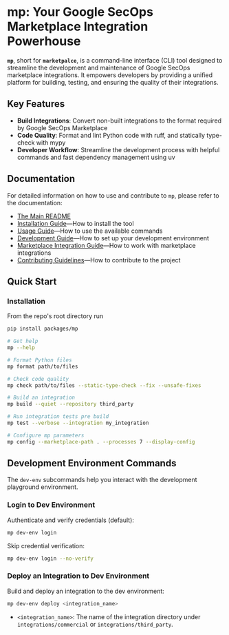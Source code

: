 # mp: Your Google SecOps Marketplace Integration Powerhouse

**`mp`**, short for **`marketpalce`**, is a command-line interface (CLI)
tool designed to streamline the development and maintenance of Google SecOps marketplace
integrations.
It empowers developers by providing a unified platform for building,
testing, and ensuring the quality of their integrations.

## Key Features

- **Build Integrations**: Convert non-built integrations to the format required by
  Google SecOps Marketplace
- **Code Quality**: Format and lint Python code with ruff, and statically type-check
  with mypy
- **Developer Workflow**: Streamline the development process with helpful commands and
  fast dependency management using uv

## Documentation

For detailed information on how to use and contribute to `mp`, please refer to the
documentation:

- [The Main README](/packages/mp/README.md)
- [Installation Guide](/packages/mp/docs/installation.md)—How to install the tool
- [Usage Guide](/packages/mp/docs/usage.md)—How to use the available commands
- [Development Guide](/packages/mp/docs/development.md)—How to set up your development environment
- [Marketplace Integration Guide](/packages/mp/docs/marketplace.md)—How to work with marketplace
  integrations
- [Contributing Guidelines](/packages/mp/docs/contributing.md)—How to contribute to the project

## Quick Start

### Installation

From the repo's root directory run

```bash
pip install packages/mp
```

```bash
# Get help
mp --help

# Format Python files
mp format path/to/files

# Check code quality
mp check path/to/files --static-type-check --fix --unsafe-fixes

# Build an integration
mp build --quiet --repository third_party

# Run integration tests pre build
mp test --verbose --integration my_integration

# Configure mp parameters
mp config --marketplace-path . --processes 7 --display-config
```

## Development Environment Commands

The `dev-env` subcommands help you interact with the development playground environment.

### Login to Dev Environment

Authenticate and verify credentials (default):

```bash
mp dev-env login
```

Skip credential verification:

```bash
mp dev-env login --no-verify
```

### Deploy an Integration to Dev Environment

Build and deploy an integration to the dev environment:

```bash
mp dev-env deploy <integration_name>
```

- `<integration_name>`: The name of the integration directory under `integrations/commercial` or
  `integrations/third_party`.
